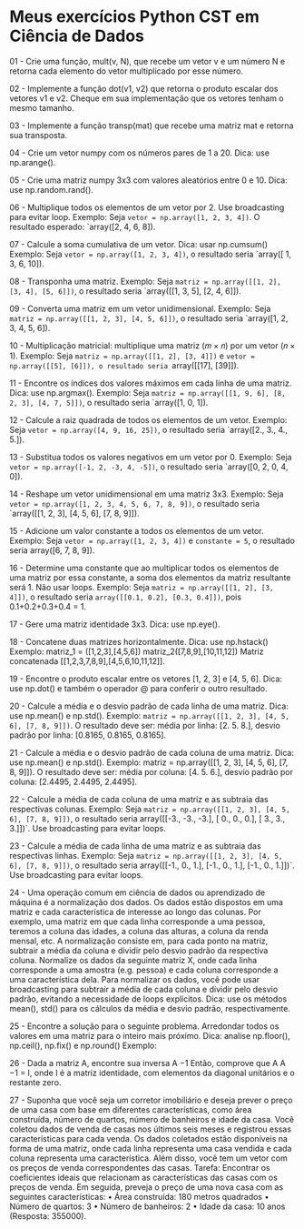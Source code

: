 # Meus exercícios Python CST em Ciência de Dados


01 - Crie uma função, mult(v, N), que recebe um vetor v e um número N e retorna cada elemento do vetor multiplicado por esse número.

02 - Implemente a função dot(v1, v2) que retorna o produto escalar dos vetores v1 e v2. Cheque em sua implementação que os vetores tenham o mesmo tamanho.

03 - Implemente a função transp(mat) que recebe uma matriz mat e retorna sua transposta.

04 - Crie um vetor numpy com os números pares de 1 a 20. Dica: use np.arange().

05 - Crie uma matriz numpy 3x3 com valores aleatórios entre 0 e 10. Dica: use np.random.rand().

06 - Multiplique todos os elementos de um vetor por 2. Use broadcasting para evitar loop.
Exemplo: Seja `vetor = np.array([1, 2, 3, 4])`. O resultado esperado: `array([2, 4, 6, 8]).

07 - Calcule a soma cumulativa de um vetor. Dica: usar np.cumsum()
Exemplo: Seja `vetor = np.array([1, 2, 3, 4])`, o resultado seria `array([ 1, 3, 6, 10]).

08 - Transponha uma matriz.
Exemplo: Seja `matriz = np.array([[1, 2], [3, 4], [5, 6]])`, o resultado seria `array([[1, 3, 5], [2, 4, 6]]).

09 - Converta uma matriz em um vetor unidimensional.
Exemplo: Seja `matriz = np.array([[1, 2, 3], [4, 5, 6]])`, o resultado seria `array([1, 2, 3, 4, 5, 6]).

10 - Multiplicação matricial: multiplique uma matriz (𝑚 × 𝑛) por um vetor (𝑛 × 1).
Exemplo: Seja `matriz = np.array([[1, 2], [3, 4]])` e `vetor = np.array([[5], [6]]),
o resultado seria `array([[17], [39]]).

11 - Encontre os índices dos valores máximos em cada linha de uma matriz.
Dica: use np.argmax(). Exemplo: Seja `matriz = np.array([[1, 9, 6], [8, 2, 3], [4, 7, 5]])`,
o resultado seria `array([1, 0, 1]).

12 - Calcule a raiz quadrada de todos os elementos de um vetor.
Exemplo: Seja `vetor = np.array([4, 9, 16, 25])`, o resultado seria `array([2., 3., 4., 5.]).

13 - Substitua todos os valores negativos em um vetor por 0. Exemplo: Seja `vetor = np.array([-1, 2, -3, 4, -5])`,
o resultado seria `array([0, 2, 0, 4, 0]).

14 - Reshape um vetor unidimensional em uma matriz 3x3. Exemplo: Seja `vetor =
np.array([1, 2, 3, 4, 5, 6, 7, 8, 9])`, o resultado seria `array([[1, 2, 3], [4, 5, 6], [7, 8, 9]]).

15 - Adicione um valor constante a todos os elementos de um vetor.
Exemplo: Seja `vetor = np.array([1, 2, 3, 4])` e `constante = 5`, o resultado seria array([6, 7, 8, 9]).

16 - Determine uma constante que ao multiplicar todos os elementos de uma matriz por
essa constante, a soma dos elementos da matriz resultante será 1. Não usar loops.
Exemplo: Seja `matriz = np.array([[1, 2], [3, 4]])`, o resultado seria `array([[0.1, 0.2], [0.3,
0.4]])`, pois 0.1+0.2+0.3+0.4 = 1.

17 - Gere uma matriz identidade 3x3. Dica: use np.eye().

18 - Concatene duas matrizes horizontalmente. Dica: use np.hstack()
Exemplo: matriz_1 = ([1,2,3],[4,5,6]) matriz_2([7,8,9],[10,11,12])
Matriz concatenada [[1,2,3,7,8,9],[4,5,6,10,11,12]].

19 - Encontre o produto escalar entre os vetores [1, 2, 3] e [4, 5, 6]. Dica: use np.dot() e
também o operador @ para conferir o outro resultado.

20 - Calcule a média e o desvio padrão de cada linha de uma matriz. Dica: use np.mean() e
np.std(). Exemplo: `matriz = np.array([[1, 2, 3], [4, 5, 6], [7, 8, 9]])`. O resultado deve ser:
média por linha: [2. 5. 8.], desvio padrão por linha: [0.8165, 0.8165, 0.8165].

21 - Calcule a média e o desvio padrão de cada coluna de uma matriz. Dica: use np.mean()
e np.std(). Exemplo: matriz = np.array([[1, 2, 3], [4, 5, 6], [7, 8, 9]]). O resultado deve ser:
média por coluna: [4. 5. 6.], desvio padrão por coluna: [2.4495, 2.4495, 2.4495].

22 - Calcule a média de cada coluna de uma matriz e as subtraia das respectivas colunas.
Exemplo: Seja `matriz = np.array([[1, 2, 3], [4, 5, 6], [7, 8, 9]])`, o resultado seria
array([[-3., -3., -3.], [ 0., 0., 0.], [ 3., 3., 3.]])`. Use broadcasting para evitar loops.

23 - Calcule a média de cada linha de uma matriz e as subtraia das respectivas linhas.
Exemplo: Seja `matriz = np.array([[1, 2, 3], [4, 5, 6], [7, 8, 9]])`, o resultado seria
array([[-1., 0., 1.], [-1., 0., 1.], [-1., 0., 1.]])`. Use broadcasting para evitar loops.

24 - Uma operação comum em ciência de dados ou aprendizado de máquina é a normalização dos dados. Os
dados estão dispostos em uma matriz e cada característica de interesse ao longo das colunas. Por exemplo,
uma matriz em que cada linha corresponde a uma pessoa, teremos a coluna das idades, a coluna das
alturas, a coluna da renda mensal, etc. A normalização consiste em, para cada ponto na matriz, subtrair a
média da coluna e dividir pelo desvio padrão da respectiva coluna.
Normalize os dados da seguinte matriz X, onde cada linha corresponde a uma amostra (e.g. pessoa) e cada
coluna corresponde a uma característica dela. Para normalizar os dados, você pode usar broadcasting para
subtrair a média de cada coluna e dividir pelo desvio padrão, evitando a necessidade de loops explícitos.
Dica: use os métodos mean(), std() para os cálculos da média e desvio padrão, respectivamente.

25 - Encontre a solução para o seguinte problema. Arredondar todos os valores em uma
matriz para o inteiro mais próximo. Dica: analise np.floor(), np.ceil(), np.fix() e np.round()
Exemplo:

26 - Dada a matriz A, encontre sua inversa A
−1
Então, comprove que A A
−1 = I, onde I é
a matriz identidade, com elementos da diagonal unitários e o restante zero.

27 - Suponha que você seja um corretor imobiliário e deseja prever o preço de uma casa com base em diferentes
características, como área construída, número de quartos, número de banheiros e idade da casa. Você coletou
dados de venda de casas nos últimos seis meses e registrou essas características para cada venda.
Os dados coletados estão disponíveis na forma de uma matriz, onde cada linha representa uma casa vendida e
cada coluna representa uma característica. Além disso, você tem um vetor com os preços de venda
correspondentes das casas.
Tarefa:
Encontrar os coeficientes ideais que relacionam as características das casas com
os preços de venda. Em seguida, preveja o preço de uma nova casa com as
 seguintes características:
• Área construída: 180 metros quadrados
• Número de quartos: 3
• Número de banheiros: 2
• Idade da casa: 10 anos
(Resposta: 355000).
